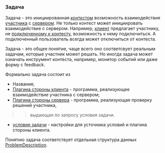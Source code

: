 ### Задача ###
Задача - это инициированная _[контестом](Contest.md)_ возможность взаимодействия [участника](Participant.md) с [сервером](Server.md). Не только контест может инициировать взаимодействие с сервером. Например, [клиент](Client.md) предлагает участнику, не [подключенному к контесту](ConnectToServer.md), возможность к нему подключиться. А подключенный пользователь всегда может отключиться от контеста.

Задача - это общее понятие, чаще всего оно соответсвует реальным задачам, которые участник может решать. Но иногда задача может означать инструмент контеста, например, монитор событий или даже форму с feedback.

Формально задача состоит из
  * Названия;
  * [Плагина стороны клиента](ClientPlugin.md) - программа, реализующее взаимодействие участника с сервером;
  * [Плагина стороны сервера](ServerPlugin.md) - программа, реализующая проверку решений участника,
> > выдающая по запросу условия задачи.
  * [условие задачи](ProblemStatement.md) - настройки для усточника условий и плагина стороны клиента.

Понятию задача соответствует отдельная структура данных [ProblemDescription](ProblemDescription.md).
